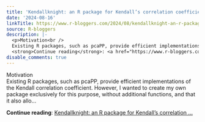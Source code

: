 ```yaml
---
title: 'Kendallknight: an R package for Kendall’s correlation coefficient'
date: '2024-08-16'
linkTitle: https://www.r-bloggers.com/2024/08/kendallknight-an-r-package-for-kendalls-correlation-coefficient/
source: R-bloggers
description: |-
  <p>Motivation<br />
  Existing R packages, such as pcaPP, provide efficient implementations of the Kendall correlation coefficient. However, I wanted to create my own package exclusively for this purpose, without additional functions, and that it also allo...</p>
  <strong>Continue reading</strong>: <a href="https://www.r-bloggers.com/2024/08/kendallknight-an-r-package-for-kendalls-correlation-coefficient/">Kendallknight: an R package for Kendall’s correlation ...
disable_comments: true
---
```

<p>Motivation<br />
Existing R packages, such as pcaPP, provide efficient implementations of the Kendall correlation coefficient. However, I wanted to create my own package exclusively for this purpose, without additional functions, and that it also allo...</p>
<strong>Continue reading</strong>: <a href="https://www.r-bloggers.com/2024/08/kendallknight-an-r-package-for-kendalls-correlation-coefficient/">Kendallknight: an R package for Kendall’s correlation ...